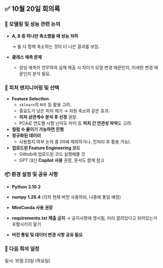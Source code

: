 ## ✅ 10월 20일 회의록

### 🔧 모델링 및 성능 관련 논의

- **A, B 중 하나만 축소했을 때 성능 저하**
    
    → 둘 다 함께 축소하는 것이 더 나은 결과를 보임.
    
- **클래스 예측 문제**
    - 양성 예측이 전무하여 실제 제출 시 차이가 모델 변경 때문인지, 미세한 변경 때문인지 분석 필요.

### 🧪 피처 엔지니어링 및 선택

- **Feature Selection**
    - `sklearn`의 `RFE` 등 활용 고려.
    - 중요도가 낮은 피처 제거 → 차원 축소와 같은 효과.
    - **피처 상관계수 분석 후 선정** 권장.
    - PCA로 연도별 시험 난이도 차이 등 **피처 간 연관성 파악**도 고려.
- **컬럼 수 줄이기 가능하면 진행**
- **정규화된 데이터**
    - 사용할지 여부 논의 중 (아예 제외하거나, 전처리 후 활용 가능).
- **업로드된 Feature Engineering 코드**
    - Github에 업로드된 코드 실행해볼 것
    - GPT 대신 **Copilot 사용** 권장, 문서도 함께 참고

### 📦 환경 설정 및 공유 사항

- **Python 3.10.2**
- **numpy 1.26.4** (각자 현재 버전 사용하되, 나중에 통일 예정)
- **MiniConda 사용 권장**
- **requirements.txt 제출 금지**
    → 공지사항에 명시됨, 미리 깔려있다고 되어있는거 포함시키지 말기
    
- **버전 통일 및 데이터 변경 사항 공유 필요**


### 📅 다음 회의 일정
일시: 10월 23일 (목요일)

